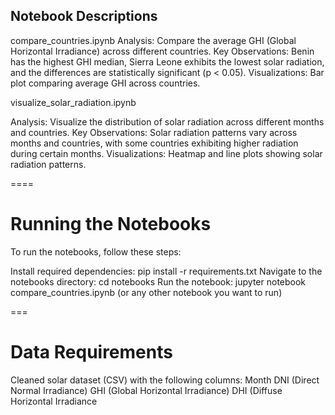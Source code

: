 ## Notebook Descriptions

compare_countries.ipynb
Analysis: Compare the average GHI (Global Horizontal Irradiance) across different countries.
Key Observations: Benin has the highest GHI median, Sierra Leone exhibits the lowest solar radiation, and the differences are statistically significant (p < 0.05).
Visualizations: Bar plot comparing average GHI across countries.

visualize_solar_radiation.ipynb

Analysis: Visualize the distribution of solar radiation across different months and countries.
Key Observations: Solar radiation patterns vary across months and countries, with some countries exhibiting higher radiation during certain months.
Visualizations: Heatmap and line plots showing solar radiation patterns.

====

# Running the Notebooks

To run the notebooks, follow these steps:

Install required dependencies: pip install -r requirements.txt
Navigate to the notebooks directory: cd notebooks
Run the notebook: jupyter notebook compare_countries.ipynb (or any other notebook you want to run)

===

# Data Requirements

Cleaned solar dataset (CSV) with the following columns:
Month
DNI (Direct Normal Irradiance)
GHI (Global Horizontal Irradiance)
DHI (Diffuse Horizontal Irradiance
